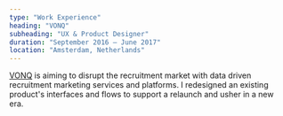 ```yaml
---
type: "Work Experience"
heading: "VONQ"
subheading: "UX & Product Designer"
duration: "September 2016 – June 2017"
location: "Amsterdam, Netherlands"
---
```


[VONQ](http://www.vonq.com/) is aiming to disrupt the recruitment market with data driven recruitment marketing services and platforms. I redesigned an existing product's interfaces and flows to support a relaunch and usher in a new era.
